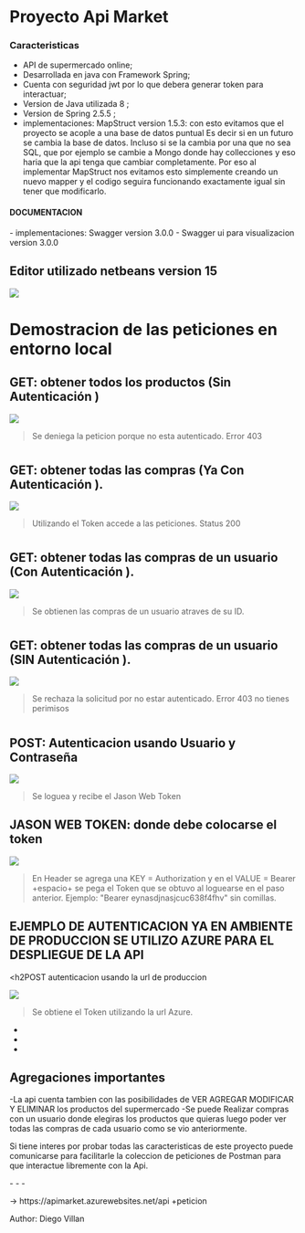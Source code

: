 <h1>Proyecto Api Market</h1>

### Caracteristicas

- API de supermercado online;
- Desarrollada en java con Framework Spring;
- Cuenta con seguridad jwt por lo que debera generar token para interactuar;
- Version de Java utilizada 8 ;
- Version de Spring 2.5.5 ;
- implementaciones: MapStruct version 1.5.3:
   con esto evitamos que el proyecto se acople a una base de datos puntual Es decir si en un futuro se cambia la base de datos.  Incluso si se la cambia por una que no sea SQL, que por ejemplo se cambie a Mongo donde hay collecciones y eso haria que la api tenga que cambiar completamente. Por eso al implementar MapStruct nos evitamos esto simplemente creando un nuevo mapper y el codigo seguira funcionando exactamente igual sin tener que modificarlo.
 <h4>DOCUMENTACION</h4>
- implementaciones: Swagger version 3.0.0
-  Swagger ui para visualizacion  version 3.0.0




## Editor utilizado netbeans version 15

![](https://res.cloudinary.com/dkm0hdlgz/image/upload/v1669881926/Api-market/descarga_vjhdef.png)



<h1>Demostracion de las peticiones en entorno local</h1>



<h2>GET: obtener todos los productos  (Sin Autenticación )</h2>

![](https://res.cloudinary.com/dkm0hdlgz/image/upload/v1669878566/Api-market/obtener_todas_las_compras_sin_token_efapox.png)

> Se deniega la peticion porque no esta autenticado. Error 403

#

<h2>GET: obtener todas las compras  (Ya Con Autenticación ).</h2>

![](https://res.cloudinary.com/dkm0hdlgz/image/upload/w_1000,ar_16:9,c_fill,g_auto,e_sharpen/v1669878567/Api-market/Obtener_todas_las_compras_l724lc.png)

> Utilizando el Token accede a las peticiones. Status 200
#

<h2>GET: obtener todas las compras de un usuario  (Con Autenticación ).</h2>

![](https://res.cloudinary.com/dkm0hdlgz/image/upload/w_1000,ar_16:9,c_fill,g_auto,e_sharpen/v1669878566/Api-market/Obtener_compras_de_un_cliente_xyrvwk.png)

> Se obtienen  las compras de un usuario atraves de su ID.
#

<h2>GET: obtener todas las compras de un usuario  (SIN Autenticación ).</h2>

![](https://res.cloudinary.com/dkm0hdlgz/image/upload/w_1000,ar_16:9,c_fill,g_auto,e_sharpen/v1669878566/Api-market/Obtener_compras_del_cliente_denegada_rht7pa.png)

> Se rechaza la solicitud por no estar autenticado. Error 403 no tienes perimisos

#

<h2>POST: Autenticacion usando Usuario y Contraseña</h2>

![](https://res.cloudinary.com/dkm0hdlgz/image/upload/w_1000,ar_16:9,c_fill,g_auto,e_sharpen/v1669878566/Api-market/loguearse_laond3.png)

> Se loguea y recibe el Jason Web Token
 

<h2>JASON WEB TOKEN:  donde debe colocarse el token</h2>

![](https://res.cloudinary.com/dkm0hdlgz/image/upload/w_1000,ar_16:9,c_fill,g_auto,e_sharpen/v1669878566/Api-market/mostrar_como_usar_el_token_y7awi9.png)

> En Header se agrega una KEY = Authorization y en el VALUE = Bearer +espacio+ se pega el Token que se obtuvo al loguearse en el paso anterior. Ejemplo: "Bearer eynasdjnasjcuc638f4fhv" sin comillas.

<h2>EJEMPLO DE AUTENTICACION YA EN AMBIENTE DE PRODUCCION
SE UTILIZO AZURE PARA EL DESPLIEGUE DE LA API</h2>


<h2POST  autenticacion usando la url de produccion</h2>

![](https://res.cloudinary.com/dkm0hdlgz/image/upload/w_1000,ar_16:9,c_fill,g_auto,e_sharpen/v1669878567/Api-market/Prueba_desde_deploy_Azure_ejwhzi.png)

> Se obtiene el Token utilizando la url Azure.

-
-
-
<h2>Agregaciones importantes</h2>
-La api cuenta tambien con las posibilidades de VER AGREGAR MODIFICAR Y ELIMINAR los productos del supermercado
-Se puede Realizar compras con un usuario donde elegiras los productos que quieras luego poder ver todas las compras de cada usuario como se vio anteriormente.

<p>Si tiene interes por probar todas las caracteristicas de este proyecto puede comunicarse para facilitarle la coleccion de peticiones de Postman para que interactue libremente con la Api.</p>
-
-
-
<p> -> https://apimarket.azurewebsites.net/api  +peticion </p>

<p>Author: Diego Villan </p>


